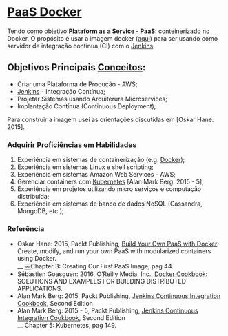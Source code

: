 # [PaaS Docker](https://hub.docker.com/r/pss1suporte/paas-docker/)

Tendo como objetivo <strong>[Plataform as a Service - PaaS](https://pt.wikipedia.org/wiki/Plataforma_como_servi%C3%A7o)</strong>: conteinerizado no Docker. O propósito é usar a imagem docker ([aqui](https://hub.docker.com/r/pss1suporte/paas-docker/)) para ser usando como servidor de integração contínua (CI) com o [Jenkins](https://jenkins.io/).

## Objetivos Principais [Conceitos](http://stackoverflow.com/questions/28608015/continuous-integration-vs-continuous-delivery-vs-continuous-deployment):
- Criar uma Plataforma de Produção - AWS;
- [Jenkins](https://jenkins.io/) - Integração Contínua; 
- Projetar Sistemas usando Arquiterura Microservices;
- Implantação Contínua (Continuous Deployment);

Para construir a imagem usei as orientações discutidas em [Oskar Hane: 2015].

### Adquirir Proficiências em Habilidades

1. Experiência em sistemas de containerização (e.g. [Docker](https://hub.docker.com/r/pss1suporte/paas-docker/));
2. Experiência em sistemas Linux e shell scripting;
3. Experiência em sistemas Amazon Web Services - AWS;
3. Gerenciar containers com [Kubernetes](https://kubernetes.io/) [Alan Mark Berg: 2015 - 5];
4. Experiência em projetos utilizando micro serviços e computação distribuída;
5. Experiência em sistemas de banco de dados NoSQL (Cassandra, MongoDB, etc.);

### Referência

- Oskar Hane: 2015, Packt Publishing, [Build Your Own PaaS with Docker](http://it-ebooks.directory/book-1784393940.html): <br />
	Create, modify, and run your own PaaS with modularized containers using Docker.<br />
	__ ￼Chapter 3: Creating Our First PaaS Image, pag 44.
- Sébastien Goasguen: 2016, O’Reilly Media, Inc., [Docker Cookbook](http://www.allitebooks.com/docker-cookbook/): <br />
	SOLUTIONS AND EXAMPLES FOR BUILDING DISTRIBUTED APPLICATIONS.
- Alan Mark Berg: 2015,  Packt Publishing, [Jenkins Continuous Integration Cookbook](https://ebooks-it.org/1784390089-ebook.htm), Second Edition
- Alan Mark Berg: 2015 - 5,  Packt Publishing, [Jenkins Continuous Integration Cookbook](https://ebooks-it.org/1784390089-ebook.htm), Second Edition <br />
	__ Chapter 5: Kubernetes, pag 149.
